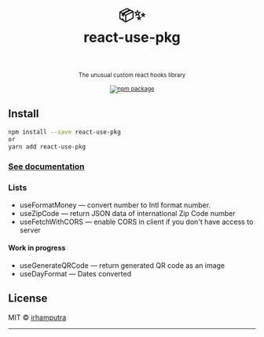 <div align="center">
<h1>
<br/>
📦✨
<br/>
react-use-pkg
<br/>
<br/>
</h1>

<small>The unusual custom react hooks library</small>

<sup>
<a href="https://img.shields.io/npm/v/react-use-pkg.svg">
<img src="https://img.shields.io/npm/v/react-use-pkg.svg" alt="npm package" />
</a>
</sup>
</div>

## Install

```bash
npm install --save react-use-pkg
or
yarn add react-use-pkg
```

### [See documentation](https://github.com/irhamputra/react-use-pkg/wiki/docs)

### Lists

- useFormatMoney — convert number to Intl format number.
- useZipCode — return JSON data of international Zip Code number
- useFetchWithCORS — enable CORS in client if you don't have access to server

#### Work in progress

- useGenerateQRCode — return generated QR code as an image
- useDayFormat — Dates converted

## License

MIT © [irhamputra](https://github.com/irhamputra)

---
